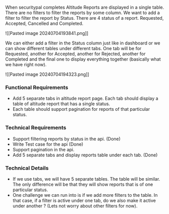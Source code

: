 
When securitypal completes Altitude Reports are displayed in a single table. There are no filters to filter the reports by some column. We want to add a filter to filter the report by Status. There are 4 status of a report. Requested, Accepted, Cancelled and Completed. 

![[Pasted image 20240704193841.png]]

We can either add a filter in the Status column just like in dashboard or we can show different tables under different tabs. One tab will be for Requested, another for Accepted, another for Rejected, another for Completed and the final one to display everything together (basically what we have right now).

![[Pasted image 20240704194323.png]]


### Functional Requirements

- Add 5 separate tabs in altitude report page. Each tab should display a table of altitude report that has a single status. 
- Each table should support pagination for reports of that particular status. 

### Technical Requirements

- Support filtering reports by status in the api. (Done)
- Write Test case for the api (Done)
- Support pagination in the api.
- Add 5 separate tabs and display reports table under each tab. (Done)


### Technical Details 

- If we use tabs, we will have 5 separate tables. The table will be similar. The only difference will be that they will show reports that is of one particular status. 
- One challenge we can run into is if we add more filters to the table. In that case, if a filter is active under one tab, do we also make it active under another ? (Lets not worry about other filters for now).

